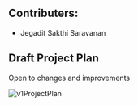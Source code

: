 ## Contributers:

- Jegadit Sakthi Saravanan


## Draft Project Plan
Open to changes and improvements

![v1ProjectPlan](/_res/projPlan.jpg)